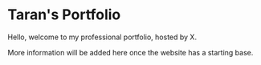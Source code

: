 # Taran's Portfolio

Hello, welcome to my professional portfolio, hosted by X.

More information will be added here once the website has a starting base.